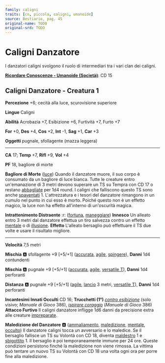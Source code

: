 ```yaml
---
family: caligni
traits: [cn, piccola, caligni, umanoide]
source: Bestiario, pag. 45
original-name: TODO
original-srd: TODO
---
```


# Caligni Danzatore

I danzatori caligni svolgono il ruolo di intermediari tra i vari clan dei caligni.

**[Ricordare Conoscenze - Umanoide (Società)](/azioni/ricordare-conoscenze)**: CD 15

## Caligni Danzatore - Creatura 1

**Percezione** +6; cecità alla luce, scurovisione superiore

**Lingue** Caligni

**Abilità** Acrobazia +7, Esibizione +6, Furtività +7, Furto +7

**For** +0, **Des** +4, **Cos** +2, **Int** -1, **Sag** +1, **Car** +3

**Oggetti** pugnale, sfollagente (mazza leggera)

***

**CA** 17; **Temp** +7, **Rifl** +9, **Vol** +4

**PF** 18, bagliore di morte

**Bagliore di Morte** ([luce](/tratti/luce)) Quando il danzatore muore, il suo corpo è consumato da un bagliore di luce bianca. Tutte le creature entro un'emanazione di 3 metri devono superare un TS su Tempra con CD 17 o restano [abbagliate](/condizioni/abbagliato) per 1d4 round. I caligni che falliscono questo TS sono anche [spaventati](/condizioni/spaventato) 1. L'attrezzatura e i tesori del danzatore rimangono in un cumulo nel punto in cui esso è morto. Poiché questo non è un effetto magico, la luce non ha effetto all'interno di un'oscurità magica.

**Intrattenimento Distraente** :r: ([fortuna](/tratti/fortuna), [maneggiare](/tratti/maneggiare)) **Innesco** Un alleato entro 3 metri dal danzatore effettua un tiro salvezza contro un effetto [mentale](/tratti/mentale) o di [illusione](/tratti/illusione). **Effetto** L'alleato bersaglio può effettuare il TS due volte e usare il risultato migliore.

***

**Velocità** 7,5 metri

**Mischia** :a: sfollagente +9 \[+5/+1] ([accurata](/tratti/accurata), [agile](/tratti/agile), [spingere](/tratti/spingere)), **Danni** 1d4 contundenti

**Mischia** :a: pugnale +9 \[+5/+1] ([accurata](/tratti/accurata), [agile](/tratti/agile), [versatile T](/tratti/versatile)), **Danni** 1d4 perforanti

**Distanza** :a: pugnale +9 \[+5/+1] ([agile](/tratti/agile), [lancio](/tratti/lancio) 3 metri, [versatile T](/tratti/versatile)), **Danni** 1d4 perforanti

**Incantesimi Innati Occulti** CD 16; **Trucchetti (1°)** *[contro esibizione](/incantesimi/incantesimi-focalizzati)* (solo visivo; *Manuale di Gioco* 386), *[ispirare coraggio](/incantesimi/incantesimi-focalizzati)* (*Manuale di Gioco* 386) **Attacco Furtivo** Il caligni danzatore infligge 1d6 danni da precisione extra alle creature [impreparate](/condizioni/impreparato).

**Maledizione del Danzatore** :a: ([ammaliamento](/tratti/ammaliamento), [maledizione](/tratti/maledizione), [mentale](/tratti/mentale), [occulto](/tratti/occulto)) Il danzatore caligni tocca un avversario e lo maledice. Se il bersaglio fallisce un TS su Volontà con CD 18, diventa [maldestro](/condizioni/maldestro) 1 e [sbigottito](/condizioni/sbigottito) 1. Il bersaglio è poi temporaneamente immune per 24 ore. Queste condizioni persistono finché la maledizione non viene rimossa. La vittima può tentare un nuovo TS su Volontà con CD 18 una volta ogni ora per porre fine alla maledizione.
